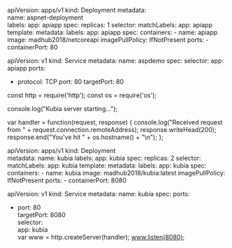 apiVersion: apps/v1
kind: Deployment
metadata:  
  name: aspnet-deployment  
  labels:
    app: apiapp
spec:
  replicas: 1
  selector:
    matchLabels:
      app: apiapp
  template:
    metadata:
      labels:
        app: apiapp
    spec:
      containers:
      - name: apiapp
        image: madhub2018/netcoreapi
        imagePullPolicy: IfNotPresent
        ports:
        - containerPort: 80  




apiVersion: v1
kind: Service
metadata:
  name: aspdemo
spec:
  selector:
    app: apiapp
  ports:
  - protocol: TCP
    port: 80
    targetPort: 80
    
    
    
const http = require('http');
const os = require('os');

console.log("Kubia server starting...");

var handler = function(request, response) {
  console.log("Received request from " + request.connection.remoteAddress);
  response.writeHead(200);
  response.end("You've hit " + os.hostname() + "\n");
};


apiVersion: apps/v1
kind: Deployment                 
metadata:
  name: kubia 
  labels:
    app: kubia
spec:
  replicas: 2
  selector:
    matchLabels:
      app: kubia
  template:
    metadata:
      labels:
        app: kubia
    spec:
      containers:
      - name: kubia
        image: madhub2018/kubia:latest
        imagePullPolicy: IfNotPresent
        ports:
        - containerPort: 8080  


apiVersion: v1
kind: Service
metadata:
  name: kubia
spec:
  ports:
  - port: 80                
    targetPort: 8080        
  selector:                 
    app: kubia              
var www = http.createServer(handler);
www.listen(8080);
